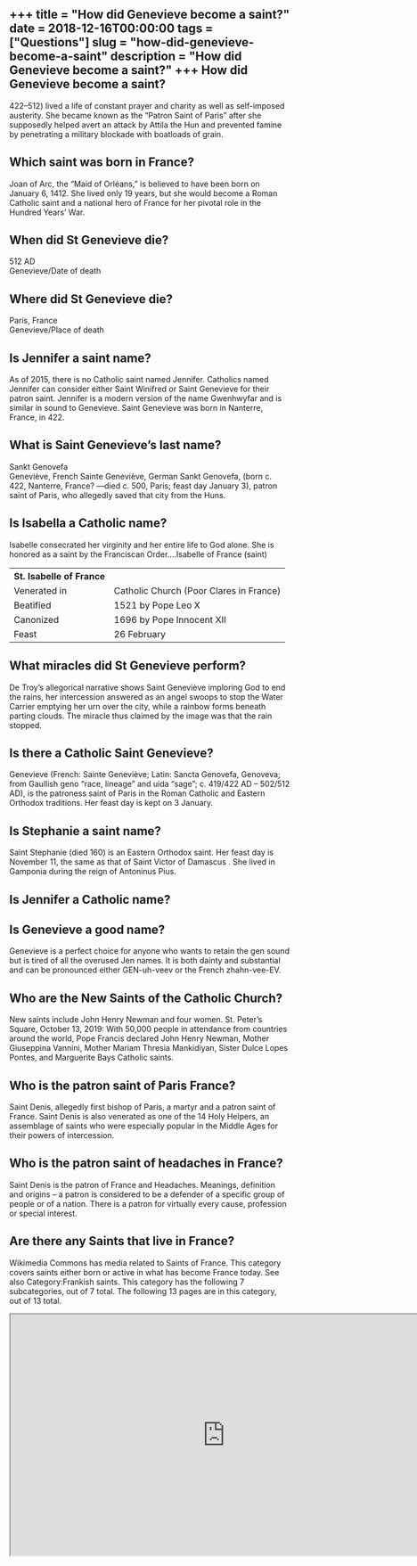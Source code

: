 +++
title = "How did Genevieve become a saint?"
date = 2018-12-16T00:00:00
tags = ["Questions"]
slug = "how-did-genevieve-become-a-saint"
description = "How did Genevieve become a saint?"
+++
How did Genevieve become a saint?
---------------------------------

422–512) lived a life of constant prayer and charity as well as self-imposed austerity. She became known as the “Patron Saint of Paris” after she supposedly helped avert an attack by Attila the Hun and prevented famine by penetrating a military blockade with boatloads of grain.

Which saint was born in France?
-------------------------------

Joan of Arc, the “Maid of Orléans,” is believed to have been born on January 6, 1412. She lived only 19 years, but she would become a Roman Catholic saint and a national hero of France for her pivotal role in the Hundred Years’ War.

When did St Genevieve die?
--------------------------

512 AD  
Genevieve/Date of death

Where did St Genevieve die?
---------------------------

Paris, France  
Genevieve/Place of death

Is Jennifer a saint name?
-------------------------

As of 2015, there is no Catholic saint named Jennifer. Catholics named Jennifer can consider either Saint Winifred or Saint Genevieve for their patron saint. Jennifer is a modern version of the name Gwenhwyfar and is similar in sound to Genevieve. Saint Genevieve was born in Nanterre, France, in 422.

What is Saint Genevieve’s last name?
------------------------------------

Sankt Genovefa  
Geneviève, French Sainte Geneviève, German Sankt Genovefa, (born c. 422, Nanterre, France? —died c. 500, Paris; feast day January 3), patron saint of Paris, who allegedly saved that city from the Huns.

Is Isabella a Catholic name?
----------------------------

Isabelle consecrated her virginity and her entire life to God alone. She is honored as a saint by the Franciscan Order….Isabelle of France (saint)

<table><tr><th>St. Isabelle of France</th></tr><tr><td>Venerated in</td><td>Catholic Church (Poor Clares in France)</td></tr><tr><td>Beatified</td><td>1521 by Pope Leo X</td></tr><tr><td>Canonized</td><td>1696 by Pope Innocent XII</td></tr><tr><td>Feast</td><td>26 February</td></tr></table>

What miracles did St Genevieve perform?
---------------------------------------

De Troy’s allegorical narrative shows Saint Geneviève imploring God to end the rains, her intercession answered as an angel swoops to stop the Water Carrier emptying her urn over the city, while a rainbow forms beneath parting clouds. The miracle thus claimed by the image was that the rain stopped.

Is there a Catholic Saint Genevieve?
------------------------------------

Genevieve (French: Sainte Geneviève; Latin: Sancta Genovefa, Genoveva; from Gaullish geno “race, lineage” and uida “sage”; c. 419/422 AD – 502/512 AD), is the patroness saint of Paris in the Roman Catholic and Eastern Orthodox traditions. Her feast day is kept on 3 January.

Is Stephanie a saint name?
--------------------------

Saint Stephanie (died 160) is an Eastern Orthodox saint. Her feast day is November 11, the same as that of Saint Victor of Damascus . She lived in Gamponia during the reign of Antoninus Pius.

Is Jennifer a Catholic name?
----------------------------

Is Genevieve a good name?
-------------------------

Genevieve is a perfect choice for anyone who wants to retain the gen sound but is tired of all the overused Jen names. It is both dainty and substantial and can be pronounced either GEN-uh-veev or the French zhahn-vee-EV.

Who are the New Saints of the Catholic Church?
----------------------------------------------

New saints include John Henry Newman and four women. St. Peter’s Square, October 13, 2019: With 50,000 people in attendance from countries around the world, Pope Francis declared John Henry Newman, Mother Giuseppina Vannini, Mother Mariam Thresia Mankidiyan, Sister Dulce Lopes Pontes, and Marguerite Bays Catholic saints.

Who is the patron saint of Paris France?
----------------------------------------

Saint Denis, allegedly first bishop of Paris, a martyr and a patron saint of France. Saint Denis is also venerated as one of the 14 Holy Helpers, an assemblage of saints who were especially popular in the Middle Ages for their powers of intercession.

Who is the patron saint of headaches in France?
-----------------------------------------------

Saint Denis is the patron of France and Headaches. Meanings, definition and origins – a patron is considered to be a defender of a specific group of people or of a nation. There is a patron for virtually every cause, profession or special interest.

Are there any Saints that live in France?
-----------------------------------------

Wikimedia Commons has media related to Saints of France. This category covers saints either born or active in what has become France today. See also Category:Frankish saints. This category has the following 7 subcategories, out of 7 total. The following 13 pages are in this category, out of 13 total.

<iframe allow="accelerometer; autoplay; clipboard-write; encrypted-media; gyroscope; picture-in-picture" allowfullscreen="" class="__youtube_prefs__  epyt-is-override  no-lazyload" data-no-lazy="1" data-origheight="433" data-origwidth="770" data-skipgform_ajax_framebjll="" height="433" id="_ytid_48402" loading="lazy" src="https://www.youtube.com/embed/i9J1biBVm5c?enablejsapi=1&autoplay=0&cc_load_policy=0&cc_lang_pref=&iv_load_policy=1&loop=0&modestbranding=0&rel=1&fs=1&playsinline=0&autohide=2&theme=dark&color=red&controls=1&" title="YouTube player" width="770"></iframe>